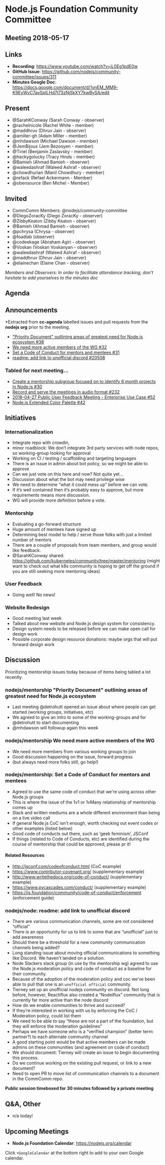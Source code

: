 # Node.js Foundation Community Committee 
## Meeting 2018-05-17

## Links

* **Recording**: https://www.youtube.com/watch?v=jL0Eg1pdE0w
* **GitHub Issue**: https://github.com/nodejs/community-committee/issues/311
* **Minutes Google Doc**: https://docs.google.com/document/d/1ynEM_MM9-K9EyWvC7avSplLHd7I73zNjSkXY7kwBySA/edit

## Present

* @SarahKConway (Sarah Conway - observer)
* @rachelnicole (Rachel White - member)
* @maddhruv (Dhruv Jain - observer)
* @amiller-gh (Adam MIller - member)
* @mhdawson (Michael Dawson - member)
* @JemBijoux (Jem Bezooyen - member)
* @Tiriel (Benjamin Zaslavsky - member)
* @hackygolucky (Tracy Hinds - member)
* @Bamieh (Ahmad Bamieh - observer)
* @waleedashraf (Waleed Ashraf - observer)
* @chowdhurian (Manil Chowdhury - member)
* @refack (Refael Ackermann - Member)
* @obensource (Ben Michel - Member)

## Invited

* CommComm Members: @nodejs/community-committee
* @DiegoZoracKy (Diego ZoracKy - observer)
* @ZibbyKeaton (Zibby Keaton - observer)
* @Bamieh (Ahmad Bamieh - observer)
* @pchrysa (Chrysa - observer)
* @foadlab (observer)
* @codeekage (Abraham Agiri - observer)
* @Voskan (Voskan Voskanyan - observer)
* @waleedashraf (Waleed Ashraf - observer)
* @maddhruv (Dhruv Jain - observer)
* @elainechan (Elaine Chan - observer)

*Members and Observers: In order to facilitate attendance tracking, don't hesitate to add yourselves to the minutes doc*

## Agenda

## Announcements
 
*Extracted from **cc-agenda** labelled issues and pull requests from the **nodejs org** prior to the meeting.

- ["Priority Document" outlining areas of greatest need for Node.js ecosystem #38](https://github.com/nodejs/mentorship/issues/38)
- [We need more active members of the WG #32](https://github.com/nodejs/mentorship/issues/32)
- [Set a Code of Conduct for mentors and mentees #31](https://github.com/nodejs/mentorship/issues/31)
- [readme: add link to unofficial discord #20508](https://github.com/nodejs/node/pull/20508)

### Tabled for next meeting...

- [Create a mentorship subgroup focused on to identify 6 month projects in Node.js #30](https://github.com/nodejs/mentorship/issues/30)
- [Record and serve the meetings in audio format #232](https://github.com/nodejs/community-committee/issues/232)
- [2018-04-27 Public User Feedback Meeting - Enterprise Use Case #52](https://github.com/nodejs/user-feedback/issues/52)
- [Node.js Extended Color Palette #42](https://github.com/nodejs/website-redesign/issues/42)


## Initiatives

### Internationalization

- Integrate repo with crowdin, 
- minor roadblock: We don’t integrate 3rd party services with node repos, so working-group looking for approval 
- Working on CI / testing / scaffolding and targeting languages
- There is an issue in admin about bot policy, so we might be able to approve
- Can we just vote on this here and now? Not quite yet...
- Discussion about what the bot may need privilege wise
- We need to determine “what it could mess up” before we can vote. 
- If it’s well contained then it’s probably easy to approve, but more requirements means more discussion.
- WG will provide more definition before a vote.

### Mentorship

- Evaluating a go-forward structure
- Huge amount of mentees have signed up
- Determining best model to help / serve those folks with just a limited number of mentors
- There are a couple of proposals from team members, and group would like feedback.
- @SarahKConway shared: https://github.com/kubernetes/community/tree/master/mentoring
  (might want to check out what k8s community is hoping to get off the ground if you are still seeking more mentoring ideas)

### User Feedback

- Going well! No news!

### Website Redesign

- Good meeting last week
- Talked about new website and  Node.js design system for consistency.
- Design system needs to be released before we can make open call for design work
- Possible corporate design resource donations: maybe orgs that will put forward design work


## Discussion

Prioritizing mentorship issues today because of items being tabled a lot recently.

### nodejs/mentorship "Priority Document" outlining areas of greatest need for Node.js ecosystem

- Last meeting @detrohutt opened an issue about where people can get started (working groups, initiatives, etc)
- We agreed to give an intro to some of the working-groups and for @detrohutt to start documenting
- @mhdawson will followup again this week

### nodejs/mentorship We need more active members of the WG

- We need more members from various working groups to join
- Good discussion happening on the issue, forward progress 
- (but always need more folks still, go help!)

### nodejs/mentorship: Set a Code of Conduct for mentors and mentees

- Agreed to use the same code of conduct that we're using across other Node.js groups
- This is where the issue of the 1v1 or 1vMany relationship of mentorship comes up
- Slack and written mediums are a whole different environment than being on a live video call
- If general Node.js CoC isn't enough, worth checking out event codes or other examples (listed below)
- Good code of conducts out there, such as ‘geek feminism’, JSConf 
- If things (related to Code of Conducts, etc) are identified during the course of mentorship that could be approved, please pr it!

#### Related Resources 

- http://jsconf.com/codeofconduct.html (CoC example)
- https://www.contributor-covenant.org/ (supplementary example)
- http://www.writethedocs.org/code-of-conduct/ (supplementary example)
- https://www.pycascades.com/conduct/ (supplementary example)
- https://js.foundation/community/code-of-conduct/enforcement (enforcement guide)

### nodejs/node: readme: add link to unofficial discord

- There are various communication channels, some are not considered “official”
- There is an opportunity for us to link to some that are “unofficial” just to add awareness
- Should there be a threshold for a new community communication channels being added?
- Long standing issue about moving official communications to something like Discord. We haven’t landed on a solution.
- Node Slackers slack group (in use by the mentorship wg) agreed to use the Node.js moderation policy and code of conduct as a baseline for their community.
- Because of the adoption of the moderation policy and coc we’ve been able to pull that one is an `unofficial official` community.
- Tierney set up an unofficial nodejs community on discord. Not long before, however, Reactiflux also created a “Nodeiflux” community that is currently far more active than the node discord
- How do we enable communities to thrive and succeed?
- If they’re interested in working with us by enforcing the CoC / Moderation policy, could list them
- We need to be able to say “these are not a part of the foundation, but they will enforce the moderation guidelines”
- Perhaps we have someone who is a “verified champion” (better term: partner?) to each alternate community channel
- A good starting point would be that active members can be made admins on these communities (and agreement on code of conduct)
- We should document: Tierney will create an issue to begin documenting this process.
- Do we continue working on the existing pull request, or link to a new document?
- Need to open PR to move list of communication channels to a document in the CommComm repo.

**Public session timeboxed for 30 minutes followed by a private meeting**

## Q&A, Other

- n/a today!

## Upcoming Meetings

* **Node.js Foundation Calendar**: https://nodejs.org/calendar

Click `+GoogleCalendar` at the bottom right to add to your own Google calendar.

